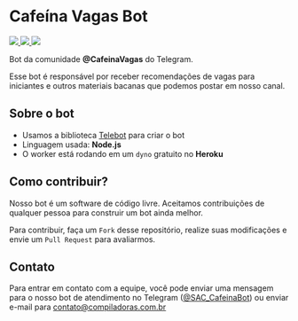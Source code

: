 # Cafeína Vagas Bot

<p>
    <a href="LICENSE">
        <img src="https://img.shields.io/badge/licen%C3%A7a-MIT-green" />
    </a>
    <a href="https://t.me/CafeinaVagas">
        <img src="https://img.shields.io/badge/canal-@cafeinavagas-blue" />
    </a>
    <a href="https://t.me/CafeinaVagas">
        <img src="https://img.shields.io/badge/chat-@cafeinavagaschat-orange" />
    </a>
</p>

Bot da comunidade **@CafeinaVagas** do Telegram.

Esse bot é responsável por receber recomendações de vagas para iniciantes e outros materiais bacanas que podemos postar em nosso canal.

## Sobre o bot

- Usamos a biblioteca [Telebot](https://github.com/mullwar/telebot) para criar o bot
- Linguagem usada: **Node.js**
- O worker está rodando em um `dyno` gratuito no **Heroku**

## Como contribuir?

Nosso bot é um software de código livre. Aceitamos contribuições de qualquer pessoa para construir um bot ainda melhor.

Para contribuir, faça um `Fork` desse repositório, realize suas modificações e envie um `Pull Request` para avaliarmos.

## Contato

Para entrar em contato com a equipe, você pode enviar uma mensagem para o nosso bot de atendimento no Telegram ([@SAC_CafeinaBot](https://t.me/SAC_CafeinaBot)) ou enviar e-mail para contato@compiladoras.com.br